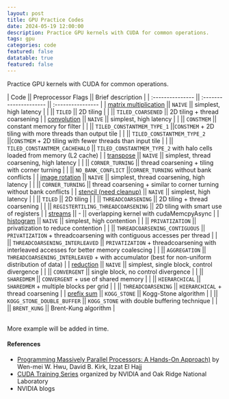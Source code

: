 ```yaml
---
layout: post
title: GPU Practice Codes
date: 2024-05-19 12:00:00
description: Practice GPU kernels with CUDA for common operations.
tags: gpu
categories: code
featured: false
datatable: true
featured: false
---
```


Practice GPU kernels with CUDA for common operations.

| Code             || Preprocessor Flags     || Brief description |
| :--------------- || :--------------------- || :---------------- |
| [matrix multiplication](https://github.com/saurabh-s-sawant/gpu_exer/blob/main/practice_codes/matrix_mult/matmul.cu) || `NAIVE`           || simplest, high latency     |
|                       || `TILED`           || 2D tiling                  |
|                       || `TILED_COARSENED` || 2D tiling + thread coarsening |
| [convolution](https://github.com/saurabh-s-sawant/gpu_exer/blob/main/practice_codes/convolution/convolution.cu) || `NAIVE`           || simplest, high latency     |
|                       || `CONSTMEM`           || constant memory for filter |
|                       || `TILED_CONSTANTMEM_TYPE_1` ||`CONSTMEM` + 2D tiling with more threads than output tile |
|                       || `TILED_CONSTANTMEM_TYPE_2` ||`CONSTMEM` + 2D tiling with fewer threads than input tile |
|                       || `TILED_CONSTANTMEM_CACHEHALO` || `TILED_CONSTANTMEM_TYPE_2` with halo cells loaded from memory (L2 cache) |
| [transpose](https://github.com/saurabh-s-sawant/gpu_exer/blob/main/practice_codes/transpose/transpose.cu) || `NAIVE`          || simplest, thread coarsening, high latency   |
|                       || `CORNER_TURNING`     || thread coarsening + tiling with corner turning |
|                       || `NO_BANK_CONFLICT` ||`CORNER_TURNING` without bank conflicts |
| [image rotation](https://github.com/saurabh-s-sawant/gpu_exer/blob/main/practice_codes/image_rotation/image_rotate.cu) || `NAIVE`          || simplest, thread coarsening, high latency     |
|                       || `CORNER_TURNING`     || thread coarsening + similar to corner turning without bank conflicts |
| [stencil (need cleanup)](https://github.com/saurabh-s-sawant/gpu_exer/blob/main/practice_codes/stencil/stencil.cu) || `NAIVE`          || simplest, high latency     |
|                       || `TILED`     || 2D tiling |
|                       || `THREADCOARSENING`     || 2D tiling + thread coarsening |
|                       || `REGISTERTILING_THREADCOARSENING`     || 2D tiling with smart use of registers |
| [streams](https://github.com/saurabh-s-sawant/gpu_exer/blob/main/practice_codes/streams/streams.cu) || -             || overlapping kernel with cudaMemcpyAsync     |
| [histogram](https://github.com/saurabh-s-sawant/gpu_exer/blob/main/practice_codes/histogram/histogram.cu) || `NAIVE`             || simplest, high contention     |
|                       || `PRIVATIZATION`     || privatization to reduce contention |
|                       || `THREADCOARSENING_CONTIGUOUS`     || `PRIVATIZATION` + threadcoarsening with contiguous accesses per thread |
|                       || `THREADCOARSENING_INTERLEAVED`     || `PRIVATIZATION` + threadcoarsening with interleaved accesses for better memory coalescing |
|                       || `AGGREGATION`     || `THREADCOARSENING_INTERLEAVED` + with accumulator (best for non-uniform distribution of data) |
| [reduction](https://github.com/saurabh-s-sawant/gpu_exer/blob/main/practice_codes/reduction/reduction.cu) || `NAIVE`             || simplest, single block, control divergence     |
|                       || `CONVERGENT`     || single block, no control divergence |
|                       || `SHAREDMEM`     || `CONVERGENT` + use of shared memory |
|                       || `HIERARCHICAL`     || `SHAREDMEM` + multiple blocks per grid |
|                       || `THREADCOARSENING`     || `HIERARCHICAL` + thread coarsening |
| [prefix sum](https://github.com/saurabh-s-sawant/gpu_exer/blob/main/practice_codes/prefix_sum/prefixsum.cu) || `KOGG_STONE`             || Kogg-Stone algorithm    |
|                       || `KOGG_STONE_DOUBLE_BUFFER`     || `KOGG_STONE` with double buffering technique |
|                       || `BRENT_KUNG`     || Brent-Kung algorithm |

<br>
More example will be added in time.

#### References
- [Programming Massively Parallel Processors: A Hands-On Approach)](https://www.amazon.com/Programming-Massively-Parallel-Processors-Hands/dp/0323912311) by Wen-mei W. Hwu, David B. Kirk, Izzat El Hajj
- [CUDA Training Series](https://www.olcf.ornl.gov/cuda-training-series/) organized by NVIDIA and Oak Ridge National Laboratory
- NVIDIA blogs
